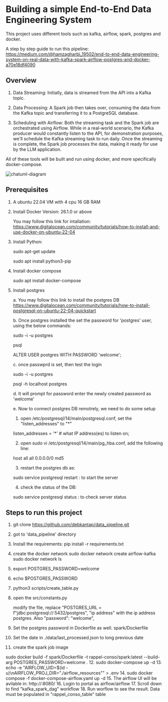# Building a simple End-to-End Data Engineering System 
This project uses different tools such as kafka, airflow, spark, postgres and docker. 

A step by step guide to run this pipeline: https://medium.com/@hamzagharbi_19502/end-to-end-data-engineering-system-on-real-data-with-kafka-spark-airflow-postgres-and-docker-a70e18df4090

## Overview

1. Data Streaming: Initially, data is streamed from the API into a Kafka topic.
  
2. Data Processing: A Spark job then takes over, consuming the data from the Kafka topic and transferring it to a PostgreSQL database.
   
3. Scheduling with Airflow: Both the streaming task and the Spark job are orchestrated using Airflow. While in a real-world scenario, the Kafka producer would constantly listen to the API, for demonstration purposes, we'll schedule the Kafka streaming task to run daily. Once the streaming is complete, the Spark job processes the data, making it ready for use by the LLM application.

All of these tools will be built and run using docker, and more specifically docker-compose.

![chatuml-diagram](https://github.com/HamzaG737/data-engineering-project/assets/71135893/ce92b731-038a-4d9c-9722-f97a6ba51153)

## Prerequisites
1. A ubuntu 22.04 VM with 4 cpu 16 GB RAM
2. Install Docker Version: 26.1.0 or above
   
    You may follow this link for intallation:
    https://www.digitalocean.com/community/tutorials/how-to-install-and-use-docker-on-ubuntu-22-04
4. Install Python:
   
    sudo apt-get update
   
    sudo apt install python3-pip
6. Install docker compose
   
    sudo apt  install docker-compose
8. Install postgres
   
   a. You may follow this link to install the postgres DB
     https://www.digitalocean.com/community/tutorials/how-to-install-postgresql-on-ubuntu-22-04-quickstart

   b. Once postgres installed the set the password for 'postgres' user, using the below commands:

   sudo -i -u postgres

   psql

   ALTER USER postgres WITH PASSWORD 'welcome';

   c. once passwprd is set, then test the login

   sudo -i -u postgres
   
   psql -h localhost postgres

   d. It will prompt for password enter the newly created password as 'welcome'
   
   e. Now to connect postgres DB remotrely, we need to do some setup

      1. open /etc/postgresql/14/main/postgresql.conf, set the "listen_addresses" to "*"

      listen_addresses = '*'          # what IP address(es) to listen on;

      2. open sudo vi /etc/postgresql/14/main/pg_hba.conf, add the following line:
   
      host    all             all             0.0.0.0/0               md5

      3. restart the postgres db as:

      sudo service postgresql restart : to start the server

      4. check the status of the DB:

      sudo service postgresql status : to check server status   
  
## Steps to run this project
1. git clone https://github.com/debkantap/data_pipeline.git
2. got to 'data_pipeline' directory
3. Install the requirements:
    pip install -r requirements.txt
4. create the docker network
    sudo docker network create airflow-kafka
    sudo docker network ls
5. export POSTGRES_PASSWORD=welcome
6. echo $POSTGRES_PASSWORD
7. python3 scripts/create_table.py
8. open the src/constants.py
   
   modify the file, replace "POSTGRES_URL = f"jdbc:postgresql://<ip address>:5432/postgres", "ip address" with the ip address postgres. Also "password": "welcome",
9. Set the postgres password in Dockerfile as well. spark/Dockerfile
10. Set the date in ./data/last_processed.json to long previous date
11. create the spark job image

sudo docker build -f spark/Dockerfile -t rappel-conso/spark:latest --build-arg POSTGRES_PASSWORD=welcome  .
12. sudo docker-compose up -d
13. echo -e "AIRFLOW_UID=$(id -u)\nAIRFLOW_PROJ_DIR=\"./airflow_resources\"" > .env
14. sudo docker compose -f docker-compose-airflow.yaml up -d
15. The airflow UI will be avilable in: http://<IP of the VM>:8080/
16. Login to portal as airflow/airflow
17. Scroll down to find "kafka_spark_dag" workflow
18. Run worflow to see the result. Data must be populated in "rappel_conso_table" table

    
   


